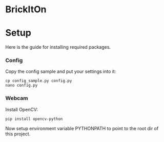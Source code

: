 # BrickItOn

# Setup
Here is the guide for installing required packages.

### Config
Copy the config sample and put your settings into it:
```
cp config_sample.py config.py
nano config.py
```


### Webcam
Install OpenCV:
```
pip install opencv-python
```

Now setup environment variable PYTHONPATH to point to the root dir of this project.